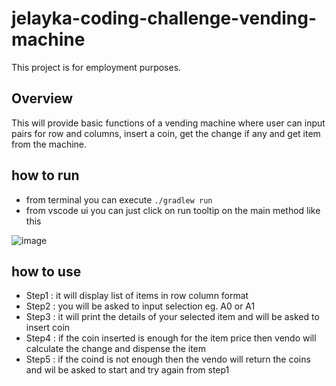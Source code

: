 # jelayka-coding-challenge-vending-machine

This project is for employment purposes.

## Overview
This will provide basic functions of a vending machine where user can input pairs for row and columns, insert a coin, get the change if any and get item from the machine.

## how to run
- from terminal you can execute `./gradlew run`
- from vscode ui you can just click on run tooltip on the main method like this

![image](https://user-images.githubusercontent.com/9494498/158096818-3e030fc3-5ff7-47c3-8ce1-cd752925ce9d.png)

## how to use
- Step1 : it will display list of items in row column format
- Step2 : you will be asked to input selection eg. A0 or A1
- Step3 : it will print the details of your selected item and will be asked to insert coin
- Step4 : if the coin inserted is enough for the item price then vendo will calculate the change and dispense the item
- Step5 : if the coind is not enough then the vendo will return the coins and wil be asked to start and try again from step1

